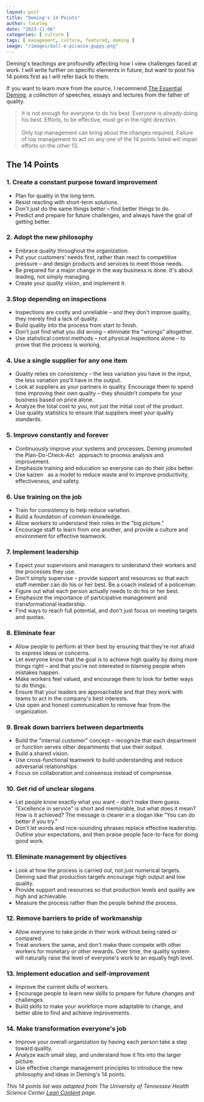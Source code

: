 ```yaml
---
layout: post
title: "Deming's 14 Points"
author: faceleg
date: "2023-11-06"
categories: [ culture ]
tags: [ management, culture, featured, deming ]
image: "/images/dall-e-picasso-guppy.png"
---
```


Deming's teachings are profoundly affecting how I view challenges faced at work. I will write further on specific elements in future, but want to post his 14 points first as I will refer back to them.

If you want to learn more from the source, I recommend [The Essential Deming](https://deming.org/the-essential-deming-new-book-on-dr-deming-work/), a collection of speeches, essays and lectures from the father of quality.

>It is not enough for everyone to do his best. Everyone is already doing his best. Efforts, to be effective, must go in the right direction.<br/><br/>Only top management can bring about the changes required. Failure of top management to act on any one of the 14 points listed will impair efforts on the other 13.

## The 14 Points

### 1. Create a constant purpose toward improvement
*   Plan for quality in the long term.
*   Resist reacting with short-term solutions.
*   Don't just do the same things better – find better things to do.
*   Predict and prepare for future challenges, and always have the goal of getting better.

### 2. Adopt the new philosophy
*   Embrace quality throughout the organization.
*   Put your customers' needs first, rather than react to competitive pressure – and design products and services to meet those needs.
*   Be prepared for a major change in the way business is done. It's about leading, not simply managing.
*   Create your quality vision, and implement it.

### 3.Stop depending on inspections
*   Inspections are costly and unreliable – and they don't improve quality, they merely find a lack of quality.
*   Build quality into the process from start to finish.
*   Don't just find what you did wrong – eliminate the "wrongs" altogether.
*   Use statistical control methods – not physical inspections alone – to prove that the process is working.

### 4. Use a single supplier for any one item
*   Quality relies on consistency – the less variation you have in the input, the less variation you'll have in the output.
*   Look at suppliers as your partners in quality. Encourage them to spend time improving their own quality – they shouldn't compete for your business based on price alone.
*   Analyze the total cost to you, not just the initial cost of the product.
*   Use quality statistics to ensure that suppliers meet your quality standards.

### 5. Improve constantly and forever
*   Continuously improve your systems and processes. Deming promoted the Plan-Do-Check-Act   approach to process analysis and improvement.
*   Emphasize training and education so everyone can do their jobs better.
*   Use kaizen   as a model to reduce waste and to improve productivity, effectiveness, and safety.

### 6. Use training on the job
*   Train for consistency to help reduce variation.
*   Build a foundation of common knowledge.
*   Allow workers to understand their roles in the "big picture."
*   Encourage staff to learn from one another, and provide a culture and environment for effective teamwork.

### 7. Implement leadership
*   Expect your supervisors and managers to understand their workers and the processes they use.
*   Don't simply supervise – provide support and resources so that each staff member can do his or her best. Be a coach instead of a policeman.
*   Figure out what each person actually needs to do his or her best.
*   Emphasize the importance of participative management and transformational leadership.
*   Find ways to reach full potential, and don't just focus on meeting targets and quotas.

### 8. Eliminate fear
*   Allow people to perform at their best by ensuring that they're not afraid to express ideas or concerns.
*   Let everyone know that the goal is to achieve high quality by doing more things right – and that you're not interested in blaming people when mistakes happen.
*   Make workers feel valued, and encourage them to look for better ways to do things.
*   Ensure that your leaders are approachable and that they work with teams to act in the company's best interests.
*   Use open and honest communication to remove fear from the organization.

### 9. Break down barriers between departments
*   Build the "internal customer" concept – recognize that each department or function serves other departments that use their output.
*   Build a shared vision.
*   Use cross-functional teamwork to build understanding and reduce adversarial relationships.
*   Focus on collaboration and consensus instead of compromise.

### 10. Get rid of unclear slogans
*   Let people know exactly what you want – don't make them guess. "Excellence in service" is short and memorable, but what does it mean? How is it achieved? The message is clearer in a slogan like "You can do better if you try."
*   Don't let words and nice-sounding phrases replace effective leadership. Outline your expectations, and then praise people face-to-face for doing good work.

### 11. Eliminate management by objectives
*   Look at how the process is carried out, not just numerical targets. Deming said that production targets encourage high output and low quality.
*   Provide support and resources so that production levels and quality are high and achievable.
*   Measure the process rather than the people behind the process.

### 12. Remove barriers to pride of workmanship
*   Allow everyone to take pride in their work without being rated or compared.
*   Treat workers the same, and don't make them compete with other workers for monetary or other rewards. Over time, the quality system will naturally raise the level of everyone's work to an equally high level.

### 13. Implement education and self-improvement
*   Improve the current skills of workers.
*   Encourage people to learn new skills to prepare for future changes and challenges.
*   Build skills to make your workforce more adaptable to change, and better able to find and achieve improvements.

### 14. Make transformation everyone's job
*   Improve your overall organization by having each person take a step toward quality.
*   Analyze each small step, and understand how it fits into the larger picture.
*   Use effective change management principles to introduce the new philosophy and ideas in Deming's 14 points.

*This 14 points list was adapted from The University of Tennessee Health Science Center [Lean Content](https://www.uthsc.edu/its/business-productivity-solutions/lean-uthsc/deming.php) page.*
